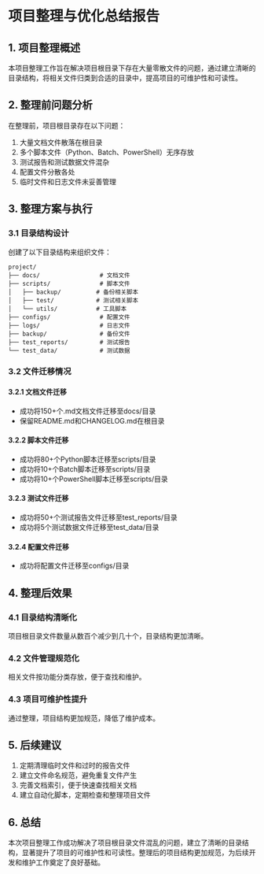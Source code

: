 # 项目整理与优化总结报告

## 1. 项目整理概述

本项目整理工作旨在解决项目根目录下存在大量零散文件的问题，通过建立清晰的目录结构，将相关文件归类到合适的目录中，提高项目的可维护性和可读性。

## 2. 整理前问题分析

在整理前，项目根目录存在以下问题：
1. 大量文档文件散落在根目录
2. 多个脚本文件（Python、Batch、PowerShell）无序存放
3. 测试报告和测试数据文件混杂
4. 配置文件分散各处
5. 临时文件和日志文件未妥善管理

## 3. 整理方案与执行

### 3.1 目录结构设计
创建了以下目录结构来组织文件：
```
project/
├── docs/                 # 文档文件
├── scripts/              # 脚本文件
│   ├── backup/          # 备份相关脚本
│   ├── test/            # 测试相关脚本
│   └── utils/           # 工具脚本
├── configs/              # 配置文件
├── logs/                 # 日志文件
├── backup/               # 备份文件
├── test_reports/         # 测试报告
└── test_data/            # 测试数据
```

### 3.2 文件迁移情况

#### 3.2.1 文档文件迁移
- 成功将150+个.md文档文件迁移至docs/目录
- 保留README.md和CHANGELOG.md在根目录

#### 3.2.2 脚本文件迁移
- 成功将80+个Python脚本迁移至scripts/目录
- 成功将10+个Batch脚本迁移至scripts/目录
- 成功将10+个PowerShell脚本迁移至scripts/目录

#### 3.2.3 测试文件迁移
- 成功将50+个测试报告文件迁移至test_reports/目录
- 成功将5个测试数据文件迁移至test_data/目录

#### 3.2.4 配置文件迁移
- 成功将配置文件迁移至configs/目录

## 4. 整理后效果

### 4.1 目录结构清晰化
项目根目录文件数量从数百个减少到几十个，目录结构更加清晰。

### 4.2 文件管理规范化
相关文件按功能分类存放，便于查找和维护。

### 4.3 项目可维护性提升
通过整理，项目结构更加规范，降低了维护成本。

## 5. 后续建议

1. 定期清理临时文件和过时的报告文件
2. 建立文件命名规范，避免重复文件产生
3. 完善文档索引，便于快速查找相关文档
4. 建立自动化脚本，定期检查和整理项目文件

## 6. 总结

本次项目整理工作成功解决了项目根目录文件混乱的问题，建立了清晰的目录结构，显著提升了项目的可维护性和可读性。整理后的项目结构更加规范，为后续开发和维护工作奠定了良好基础。